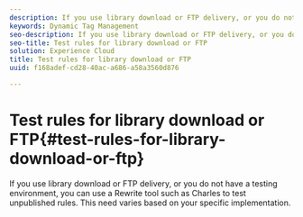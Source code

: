 ```yaml
---
description: If you use library download or FTP delivery, or you do not have a testing environment, you can use a Rewrite tool such as Charles to test unpublished rules. This need varies based on your specific implementation.
keywords: Dynamic Tag Management
seo-description: If you use library download or FTP delivery, or you do not have a testing environment, you can use a Rewrite tool such as Charles to test unpublished rules. This need varies based on your specific implementation.
seo-title: Test rules for library download or FTP
solution: Experience Cloud
title: Test rules for library download or FTP
uuid: f168adef-cd28-40ac-a686-a58a3560d876

---
```


# Test rules for library download or FTP{#test-rules-for-library-download-or-ftp}

If you use library download or FTP delivery, or you do not have a testing environment, you can use a Rewrite tool such as Charles to test unpublished rules. This need varies based on your specific implementation.


